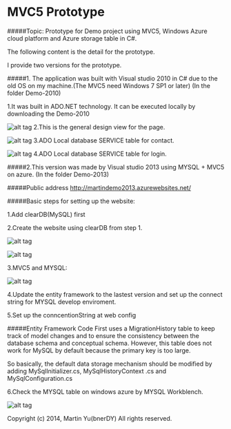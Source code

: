MVC5 Prototype
=================

#####Topic: Prototype for Demo project using MVC5, Windows Azure cloud platform and Azure storage table in C#.

The following content is the detail for the prototype.

I provide two versions for the prototype.


#####1. The application was built with Visual studio 2010 in C# due to the old OS on my machine.(The MVC5 need Windows 7 SP1 or later) (In the folder Demo-2010)

1.It was built in ADO.NET technology. It can be executed locally by downloading the Demo-2010

![alt tag](https://raw2.github.com/bnerDY/MVC5Prototype/master/Demo-images/8.jpg)
2.This is the general design view for the page.

![alt tag](https://raw2.github.com/bnerDY/MVC5Prototype/master/Demo-images/9.jpg)
3.ADO Local database SERVICE table for contact.

![alt tag](https://raw2.github.com/bnerDY/MVC5Prototype/master/Demo-images/10.jpg)
4.ADO Local database SERVICE table for login.


#####2.This version was made by Visual studio 2013 using MYSQL + MVC5 on azure. (In the folder Demo-2013)

#####Public address   http://martindemo2013.azurewebsites.net/ 

#####Basic steps for setting up the website:

1.Add clearDB(MySQL) first

2.Create the website using clearDB from step 1.

![alt tag](https://raw2.github.com/bnerDY/MVC5Prototype/master/Demo-images/5.jpg)

![alt tag](https://raw2.github.com/bnerDY/MVC5Prototype/master/Demo-images/6.jpg)


3.MVC5 and MYSQL:

![alt tag](https://raw2.github.com/bnerDY/MVC5Prototype/master/Demo-images/1.jpg)

4.Update the entity framework to the lastest version and set up the connect string for MYSQL develop enviroment.

5.Set up the conncentionString at web config

#####Entity Framework Code First uses a MigrationHistory table to keep track of model changes and to ensure the consistency between the database schema and conceptual schema. However, this table does not work for MySQL by default because the primary key is too large. 

So basically, the default data storage mechanism should be modified by adding MySqlInitializer.cs, MySqlHistoryContext
.cs and MySqlConfiguration.cs

6.Check the MYSQL table on windows azure by MYSQL Workblench.

![alt tag](https://raw2.github.com/bnerDY/MVC5Prototype/master/Demo-images/14.jpg)








Copyright (c) 2014, Martin Yu(bnerDY)
All rights reserved.
